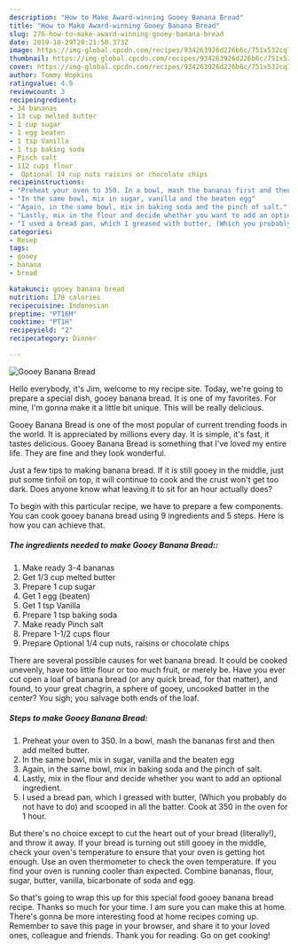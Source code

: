 ```yaml
---
description: "How to Make Award-winning Gooey Banana Bread"
title: "How to Make Award-winning Gooey Banana Bread"
slug: 276-how-to-make-award-winning-gooey-banana-bread
date: 2019-10-29T20:21:50.373Z
image: https://img-global.cpcdn.com/recipes/934263926d226b6c/751x532cq70/gooey-banana-bread-recipe-main-photo.jpg
thumbnail: https://img-global.cpcdn.com/recipes/934263926d226b6c/751x532cq70/gooey-banana-bread-recipe-main-photo.jpg
cover: https://img-global.cpcdn.com/recipes/934263926d226b6c/751x532cq70/gooey-banana-bread-recipe-main-photo.jpg
author: Tommy Hopkins
ratingvalue: 4.9
reviewcount: 3
recipeingredient:
- 34 bananas
- 13 cup melted butter
- 1 cup sugar
- 1 egg beaten
- 1 tsp Vanilla
- 1 tsp baking soda
- Pinch salt
- 112 cups flour
-  Optional 14 cup nuts raisins or chocolate chips
recipeinstructions:
- "Preheat your oven to 350. In a bowl, mash the bananas first and then add melted butter."
- "In the same bowl, mix in sugar, vanilla and the beaten egg"
- "Again, in the same bowl, mix in baking soda and the pinch of salt."
- "Lastly, mix in the flour and decide whether you want to add an optional ingredient."
- "I used a bread pan, which I greased with butter, (Which you probably do not have to do) and scooped in all the batter. Cook at 350 in the oven for 1 hour."
categories:
- Resep
tags:
- gooey
- banana
- bread

katakunci: gooey banana bread
nutrition: 178 calories
recipecuisine: Indonesian
preptime: "PT16M"
cooktime: "PT1H"
recipeyield: "2"
recipecategory: Dinner

---
```



![Gooey Banana Bread](https://img-global.cpcdn.com/recipes/934263926d226b6c/751x532cq70/gooey-banana-bread-recipe-main-photo.jpg)

Hello everybody, it's Jim, welcome to my recipe site. Today, we're going to prepare a special dish, gooey banana bread. It is one of my favorites. For mine, I'm gonna make it a little bit unique. This will be really delicious.

Gooey Banana Bread is one of the most popular of current trending foods in the world. It is appreciated by millions every day. It is simple, it's fast, it tastes delicious. Gooey Banana Bread is something that I've loved my entire life. They are fine and they look wonderful.

Just a few tips to making banana bread. If it is still gooey in the middle, just put some tinfoil on top, it will continue to cook and the crust won&#39;t get too dark. Does anyone know what leaving it to sit for an hour actually does?


To begin with this particular recipe, we have to prepare a few components. You can cook gooey banana bread using 9 ingredients and 5 steps. Here is how you can achieve that.

##### The ingredients needed to make Gooey Banana Bread::

1. Make ready 3-4 bananas
1. Get 1/3 cup melted butter
1. Prepare 1 cup sugar
1. Get 1 egg (beaten)
1. Get 1 tsp Vanilla
1. Prepare 1 tsp baking soda
1. Make ready Pinch salt
1. Prepare 1-1/2 cups flour
1. Prepare  Optional 1/4 cup nuts, raisins or chocolate chips


There are several possible causes for wet banana bread. It could be cooked unevenly, have too little flour or too much fruit, or merely be. Have you ever cut open a loaf of banana bread (or any quick bread, for that matter), and found, to your great chagrin, a sphere of gooey, uncooked batter in the center? You sigh; you salvage both ends of the loaf. 

##### Steps to make Gooey Banana Bread:

1. Preheat your oven to 350. In a bowl, mash the bananas first and then add melted butter.
1. In the same bowl, mix in sugar, vanilla and the beaten egg
1. Again, in the same bowl, mix in baking soda and the pinch of salt.
1. Lastly, mix in the flour and decide whether you want to add an optional ingredient.
1. I used a bread pan, which I greased with butter, (Which you probably do not have to do) and scooped in all the batter. Cook at 350 in the oven for 1 hour.


But there&#39;s no choice except to cut the heart out of your bread (literally!), and throw it away. If your bread is turning out still gooey in the middle, check your oven&#39;s temperature to ensure that your oven is getting hot enough. Use an oven thermometer to check the oven temperature. If you find your oven is running cooler than expected. Combine bananas, flour, sugar, butter, vanilla, bicarbonate of soda and egg. 

So that's going to wrap this up for this special food gooey banana bread recipe. Thanks so much for your time. I am sure you can make this at home. There's gonna be more interesting food at home recipes coming up. Remember to save this page in your browser, and share it to your loved ones, colleague and friends. Thank you for reading. Go on get cooking!
